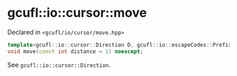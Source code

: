 # gcufl::io::cursor::move
Declared in `<gcufl/io/cursor/move.hpp>`
```cpp
template<gcufl::io::cursor::Direction D, gcufl::io::escapeCodes::Prefix P = gcufl::io::escapeCodes::Prefix::Hexadecimal> 
void move(const int distance = 1) noexcept;
```
See `gcufl::io::cursor::Direction`.
